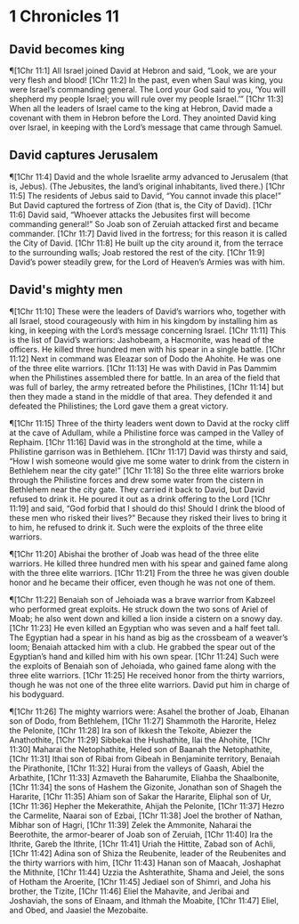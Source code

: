 # 1 Chronicles 11

## David becomes king
¶[1Chr 11:1] All Israel joined David at Hebron and said, “Look, we are your very flesh and blood!
[1Chr 11:2] In the past, even when Saul was king, you were Israel’s commanding general. The Lord your God said to you, ‘You will shepherd my people Israel; you will rule over my people Israel.’”
[1Chr 11:3] When all the leaders of Israel came to the king at Hebron, David made a covenant with them in Hebron before the Lord. They anointed David king over Israel, in keeping with the Lord’s message that came through Samuel.

## David captures Jerusalem
¶[1Chr 11:4] David and the whole Israelite army advanced to Jerusalem (that is, Jebus). (The Jebusites, the land’s original inhabitants, lived there.)
[1Chr 11:5] The residents of Jebus said to David, “You cannot invade this place!” But David captured the fortress of Zion (that is, the City of David).
[1Chr 11:6] David said, “Whoever attacks the Jebusites first will become commanding general!” So Joab son of Zeruiah attacked first and became commander.
[1Chr 11:7] David lived in the fortress; for this reason it is called the City of David.
[1Chr 11:8] He built up the city around it, from the terrace to the surrounding walls; Joab restored the rest of the city.
[1Chr 11:9] David’s power steadily grew, for the Lord of Heaven’s Armies was with him.

## David's mighty men
¶[1Chr 11:10] These were the leaders of David’s warriors who, together with all Israel, stood courageously with him in his kingdom by installing him as king, in keeping with the Lord’s message concerning Israel.
[1Chr 11:11] This is the list of David’s warriors: Jashobeam, a Hacmonite, was head of the officers. He killed three hundred men with his spear in a single battle.
[1Chr 11:12] Next in command was Eleazar son of Dodo the Ahohite. He was one of the three elite warriors.
[1Chr 11:13] He was with David in Pas Dammim when the Philistines assembled there for battle. In an area of the field that was full of barley, the army retreated before the Philistines,
[1Chr 11:14] but then they made a stand in the middle of that area. They defended it and defeated the Philistines; the Lord gave them a great victory.

¶[1Chr 11:15] Three of the thirty leaders went down to David at the rocky cliff at the cave of Adullam, while a Philistine force was camped in the Valley of Rephaim.
[1Chr 11:16] David was in the stronghold at the time, while a Philistine garrison was in Bethlehem.
[1Chr 11:17] David was thirsty and said, “How I wish someone would give me some water to drink from the cistern in Bethlehem near the city gate!”
[1Chr 11:18] So the three elite warriors broke through the Philistine forces and drew some water from the cistern in Bethlehem near the city gate. They carried it back to David, but David refused to drink it. He poured it out as a drink offering to the Lord
[1Chr 11:19] and said, “God forbid that I should do this! Should I drink the blood of these men who risked their lives?” Because they risked their lives to bring it to him, he refused to drink it. Such were the exploits of the three elite warriors.

¶[1Chr 11:20] Abishai the brother of Joab was head of the three elite warriors. He killed three hundred men with his spear and gained fame along with the three elite warriors.
[1Chr 11:21] From the three he was given double honor and he became their officer, even though he was not one of them.

¶[1Chr 11:22] Benaiah son of Jehoiada was a brave warrior from Kabzeel who performed great exploits. He struck down the two sons of Ariel of Moab; he also went down and killed a lion inside a cistern on a snowy day.
[1Chr 11:23] He even killed an Egyptian who was seven and a half feet tall. The Egyptian had a spear in his hand as big as the crossbeam of a weaver’s loom; Benaiah attacked him with a club. He grabbed the spear out of the Egyptian’s hand and killed him with his own spear.
[1Chr 11:24] Such were the exploits of Benaiah son of Jehoiada, who gained fame along with the three elite warriors.
[1Chr 11:25] He received honor from the thirty warriors, though he was not one of the three elite warriors. David put him in charge of his bodyguard.

¶[1Chr 11:26] The mighty warriors were: Asahel the brother of Joab, Elhanan son of Dodo, from Bethlehem,
[1Chr 11:27] Shammoth the Harorite, Helez the Pelonite,
[1Chr 11:28] Ira son of Ikkesh the Tekoite, Abiezer the Anathothite,
[1Chr 11:29] Sibbekai the Hushathite, Ilai the Ahohite,
[1Chr 11:30] Maharai the Netophathite, Heled son of Baanah the Netophathite,
[1Chr 11:31] Ithai son of Ribai from Gibeah in Benjaminite territory, Benaiah the Pirathonite,
[1Chr 11:32] Hurai from the valleys of Gaash, Abiel the Arbathite,
[1Chr 11:33] Azmaveth the Baharumite, Eliahba the Shaalbonite,
[1Chr 11:34] the sons of Hashem the Gizonite, Jonathan son of Shageh the Hararite,
[1Chr 11:35] Ahiam son of Sakar the Hararite, Eliphal son of Ur,
[1Chr 11:36] Hepher the Mekerathite, Ahijah the Pelonite,
[1Chr 11:37] Hezro the Carmelite, Naarai son of Ezbai,
[1Chr 11:38] Joel the brother of Nathan, Mibhar son of Hagri,
[1Chr 11:39] Zelek the Ammonite, Naharai the Beerothite, the armor-bearer of Joab son of Zeruiah,
[1Chr 11:40] Ira the Ithrite, Gareb the Ithrite,
[1Chr 11:41] Uriah the Hittite, Zabad son of Achli,
[1Chr 11:42] Adina son of Shiza the Reubenite, leader of the Reubenites and the thirty warriors with him,
[1Chr 11:43] Hanan son of Maacah, Joshaphat the Mithnite,
[1Chr 11:44] Uzzia the Ashterathite, Shama and Jeiel, the sons of Hotham the Aroerite,
[1Chr 11:45] Jediael son of Shimri, and Joha his brother, the Tizite,
[1Chr 11:46] Eliel the Mahavite, and Jeribai and Joshaviah, the sons of Elnaam, and Ithmah the Moabite,
[1Chr 11:47] Eliel, and Obed, and Jaasiel the Mezobaite.
